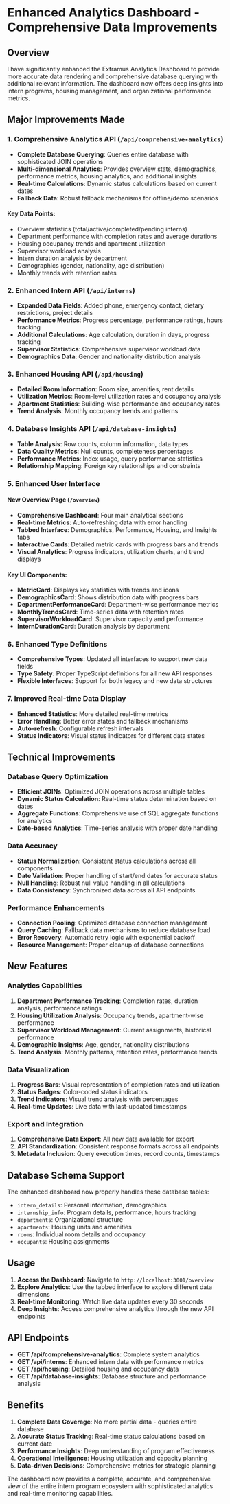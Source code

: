# Enhanced Analytics Dashboard - Comprehensive Data Improvements

## Overview
I have significantly enhanced the Extramus Analytics Dashboard to provide more accurate data rendering and comprehensive database querying with additional relevant information. The dashboard now offers deep insights into intern programs, housing management, and organizational performance metrics.

## Major Improvements Made

### 1. Comprehensive Analytics API (`/api/comprehensive-analytics`)
- **Complete Database Querying**: Queries entire database with sophisticated JOIN operations
- **Multi-dimensional Analytics**: Provides overview stats, demographics, performance metrics, housing analytics, and additional insights
- **Real-time Calculations**: Dynamic status calculations based on current dates
- **Fallback Data**: Robust fallback mechanisms for offline/demo scenarios

#### Key Data Points:
- Overview statistics (total/active/completed/pending interns)
- Department performance with completion rates and average durations
- Housing occupancy trends and apartment utilization
- Supervisor workload analysis
- Intern duration analysis by department
- Demographics (gender, nationality, age distribution)
- Monthly trends with retention rates

### 2. Enhanced Intern API (`/api/interns`)
- **Expanded Data Fields**: Added phone, emergency contact, dietary restrictions, project details
- **Performance Metrics**: Progress percentage, performance ratings, hours tracking
- **Additional Calculations**: Age calculation, duration in days, progress tracking
- **Supervisor Statistics**: Comprehensive supervisor workload data
- **Demographics Data**: Gender and nationality distribution analysis

### 3. Enhanced Housing API (`/api/housing`)
- **Detailed Room Information**: Room size, amenities, rent details
- **Utilization Metrics**: Room-level utilization rates and occupancy analysis
- **Apartment Statistics**: Building-wise performance and occupancy rates
- **Trend Analysis**: Monthly occupancy trends and patterns

### 4. Database Insights API (`/api/database-insights`)
- **Table Analysis**: Row counts, column information, data types
- **Data Quality Metrics**: Null counts, completeness percentages
- **Performance Metrics**: Index usage, query performance statistics
- **Relationship Mapping**: Foreign key relationships and constraints

### 5. Enhanced User Interface

#### New Overview Page (`/overview`)
- **Comprehensive Dashboard**: Four main analytical sections
- **Real-time Metrics**: Auto-refreshing data with error handling
- **Tabbed Interface**: Demographics, Performance, Housing, and Insights tabs
- **Interactive Cards**: Detailed metric cards with progress bars and trends
- **Visual Analytics**: Progress indicators, utilization charts, and trend displays

#### Key UI Components:
- **MetricCard**: Displays key statistics with trends and icons
- **DemographicsCard**: Shows distribution data with progress bars
- **DepartmentPerformanceCard**: Department-wise performance metrics
- **MonthlyTrendsCard**: Time-series data with retention rates
- **SupervisorWorkloadCard**: Supervisor capacity and performance
- **InternDurationCard**: Duration analysis by department

### 6. Enhanced Type Definitions
- **Comprehensive Types**: Updated all interfaces to support new data fields
- **Type Safety**: Proper TypeScript definitions for all new API responses
- **Flexible Interfaces**: Support for both legacy and new data structures

### 7. Improved Real-time Data Display
- **Enhanced Statistics**: More detailed real-time metrics
- **Error Handling**: Better error states and fallback mechanisms
- **Auto-refresh**: Configurable refresh intervals
- **Status Indicators**: Visual status indicators for different data states

## Technical Improvements

### Database Query Optimization
- **Efficient JOINs**: Optimized JOIN operations across multiple tables
- **Dynamic Status Calculation**: Real-time status determination based on dates
- **Aggregate Functions**: Comprehensive use of SQL aggregate functions for analytics
- **Date-based Analytics**: Time-series analysis with proper date handling

### Data Accuracy
- **Status Normalization**: Consistent status calculations across all components
- **Date Validation**: Proper handling of start/end dates for accurate status
- **Null Handling**: Robust null value handling in all calculations
- **Data Consistency**: Synchronized data across all API endpoints

### Performance Enhancements
- **Connection Pooling**: Optimized database connection management
- **Query Caching**: Fallback data mechanisms to reduce database load
- **Error Recovery**: Automatic retry logic with exponential backoff
- **Resource Management**: Proper cleanup of database connections

## New Features

### Analytics Capabilities
1. **Department Performance Tracking**: Completion rates, duration analysis, performance ratings
2. **Housing Utilization Analysis**: Occupancy trends, apartment-wise performance
3. **Supervisor Workload Management**: Current assignments, historical performance
4. **Demographic Insights**: Age, gender, nationality distributions
5. **Trend Analysis**: Monthly patterns, retention rates, performance trends

### Data Visualization
1. **Progress Bars**: Visual representation of completion rates and utilization
2. **Status Badges**: Color-coded status indicators
3. **Trend Indicators**: Visual trend analysis with percentages
4. **Real-time Updates**: Live data with last-updated timestamps

### Export and Integration
1. **Comprehensive Data Export**: All new data available for export
2. **API Standardization**: Consistent response formats across all endpoints
3. **Metadata Inclusion**: Query execution times, record counts, timestamps

## Database Schema Support

The enhanced dashboard now properly handles these database tables:
- `intern_details`: Personal information, demographics
- `internship_info`: Program details, performance, hours tracking
- `departments`: Organizational structure
- `apartments`: Housing units and amenities
- `rooms`: Individual room details and occupancy
- `occupants`: Housing assignments

## Usage

1. **Access the Dashboard**: Navigate to `http://localhost:3001/overview`
2. **Explore Analytics**: Use the tabbed interface to explore different data dimensions
3. **Real-time Monitoring**: Watch live data updates every 30 seconds
4. **Deep Insights**: Access comprehensive analytics through the new API endpoints

## API Endpoints

- **GET /api/comprehensive-analytics**: Complete system analytics
- **GET /api/interns**: Enhanced intern data with performance metrics
- **GET /api/housing**: Detailed housing and occupancy data
- **GET /api/database-insights**: Database structure and performance analysis

## Benefits

1. **Complete Data Coverage**: No more partial data - queries entire database
2. **Accurate Status Tracking**: Real-time status calculations based on current date
3. **Performance Insights**: Deep understanding of program effectiveness
4. **Operational Intelligence**: Housing utilization and capacity planning
5. **Data-driven Decisions**: Comprehensive metrics for strategic planning

The dashboard now provides a complete, accurate, and comprehensive view of the entire intern program ecosystem with sophisticated analytics and real-time monitoring capabilities.
